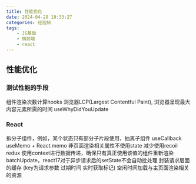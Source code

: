 ```yaml
---
title: 性能优化
date: 2024-04-29 19:33:27
categories: 经验帖
tags:
    - JS基础
    - 微前端
    - react
---
```


## 性能优化

### 测试性能的手段
组件渲染次数计算hooks
浏览器LCP(Largest Contentful Paint), 浏览器呈现最大内容元素所需的时间
useWhyDidYouUpdate

### React
拆分子组件，例如，某个状态只有部分子片段使用，抽离子组件
useCallback useMemo + React.memo
非页面渲染相关属性不使用state
减少使用recoil redux
使用context进行数据传递，确保只有真正使用该值的组件重新渲染
batchUpdate，react17对于异步请求后的setState不会自动批处理
封装请求层面的缓存 (key为请求参数 过期时间 实时获取标记)
空闲时间加载与主页面渲染相关的资源